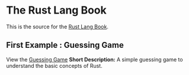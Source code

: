# The Rust Lang Book

This is the source for the [Rust Lang Book](https://doc.rust-lang.org/book/).

## First Example : Guessing Game

View the [Guessing Game](https://github.com/bgraokmush/RustLangBook/tree/GuessGame)
<b>Short Description:</b> A simple guessing game to understand the basic concepts of Rust.
